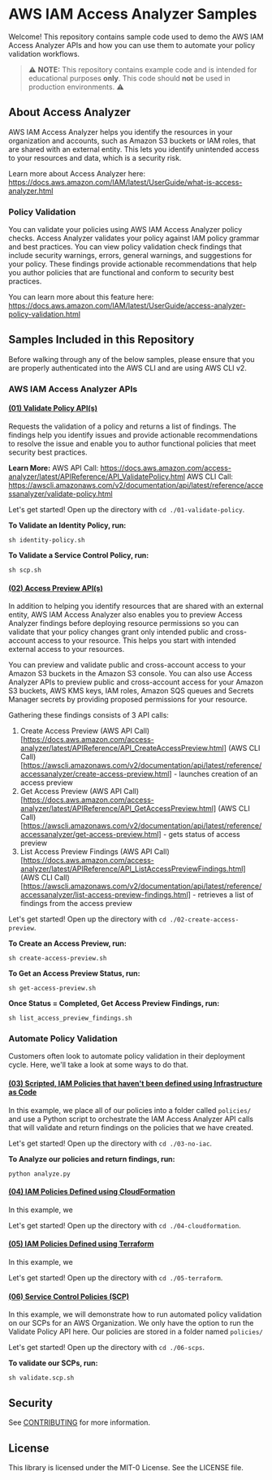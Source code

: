 # AWS IAM Access Analyzer Samples

Welcome! This repository contains sample code used to demo the AWS IAM Access Analyzer APIs and how you can use them to automate your policy validation workflows.

> :warning: **NOTE:** This repository contains example code and is intended for educational purposes __only__. This code should __not__ be used in production environments. :warning:

## About Access Analyzer

AWS IAM Access Analyzer helps you identify the resources in your organization and accounts, such as Amazon S3 buckets or IAM roles, that are shared with an external entity. This lets you identify unintended access to your resources and data, which is a security risk. 

Learn more about Access Analyzer here: https://docs.aws.amazon.com/IAM/latest/UserGuide/what-is-access-analyzer.html

### Policy Validation

You can validate your policies using AWS IAM Access Analyzer policy checks. Access Analyzer validates your policy against IAM policy grammar and best practices. You can view policy validation check findings that include security warnings, errors, general warnings, and suggestions for your policy. These findings provide actionable recommendations that help you author policies that are functional and conform to security best practices. 

You can learn more about this feature here: https://docs.aws.amazon.com/IAM/latest/UserGuide/access-analyzer-policy-validation.html

## Samples Included in this Repository

Before walking through any of the below samples, please ensure that you are properly authenticated into the AWS CLI and are using AWS CLI v2.



### AWS IAM Access Analyzer APIs

#### [(01) Validate Policy API(s)](01-validate-policy/)

Requests the validation of a policy and returns a list of findings. The findings help you identify issues and provide actionable recommendations to resolve the issue and enable you to author functional policies that meet security best practices.

**Learn More:**
AWS API Call: https://docs.aws.amazon.com/access-analyzer/latest/APIReference/API_ValidatePolicy.html
AWS CLI Call: https://awscli.amazonaws.com/v2/documentation/api/latest/reference/accessanalyzer/validate-policy.html

Let's get started! Open up the directory with `cd ./01-validate-policy`.


**To Validate an Identity Policy, run:**
```
sh identity-policy.sh
```

**To Validate a Service Control Policy, run:**
```
sh scp.sh
```

#### [(02) Access Preview API(s)](02-create-access-preview/)

In addition to helping you identify resources that are shared with an external entity, AWS IAM Access Analyzer also enables you to preview Access Analyzer findings before deploying resource permissions so you can validate that your policy changes grant only intended public and cross-account access to your resource. This helps you start with intended external access to your resources.

You can preview and validate public and cross-account access to your Amazon S3 buckets in the Amazon S3 console. You can also use Access Analyzer APIs to preview public and cross-account access for your Amazon S3 buckets, AWS KMS keys, IAM roles, Amazon SQS queues and Secrets Manager secrets by providing proposed permissions for your resource.

Gathering these findings consists of 3 API calls:
1. Create Access Preview (AWS API Call)[https://docs.aws.amazon.com/access-analyzer/latest/APIReference/API_CreateAccessPreview.html] (AWS CLI Call)[https://awscli.amazonaws.com/v2/documentation/api/latest/reference/accessanalyzer/create-access-preview.html] - launches creation of an access preview
1. Get Access Preview (AWS API Call)[https://docs.aws.amazon.com/access-analyzer/latest/APIReference/API_GetAccessPreview.html] (AWS CLI Call)[https://awscli.amazonaws.com/v2/documentation/api/latest/reference/accessanalyzer/get-access-preview.html] - gets status of access preview
1. List Access Preview Findings (AWS API Call)[https://docs.aws.amazon.com/access-analyzer/latest/APIReference/API_ListAccessPreviewFindings.html] (AWS CLI Call)[https://awscli.amazonaws.com/v2/documentation/api/latest/reference/accessanalyzer/list-access-preview-findings.html] - retrieves a list of findings from the access preview

Let's get started! Open up the directory with `cd ./02-create-access-preview`.


**To Create an Access Preview, run:**
```
sh create-access-preview.sh
```

**To Get an Access Preview Status, run:**
```
sh get-access-preview.sh
```

**Once Status = Completed, Get Access Preview Findings, run:**
```
sh list_access_preview_findings.sh
```

### Automate Policy Validation

Customers often look to automate policy validation in their deployment cycle. Here, we'll take a look at some ways to do that.

#### [(03) Scripted, IAM Policies that haven't been defined using Infrastructure as Code](03-no-iac/)

In this example, we place all of our policies into a folder called `policies/` and use a Python script to orchestrate the IAM Access Analyzer API calls that will validate and return findings on the policies that we have created.

Let's get started! Open up the directory with `cd ./03-no-iac`.

**To Analyze our policies and return findings, run:**
```
python analyze.py
```

#### [(04) IAM Policies Defined using CloudFormation](04-cloudformation/)

In this example, we

Let's get started! Open up the directory with `cd ./04-cloudformation`.


#### [(05) IAM Policies Defined using Terraform](05-terraform/)

In this example, we

Let's get started! Open up the directory with `cd ./05-terraform`.


#### [(06) Service Control Policies (SCP)](06-scps/)

In this example, we will demonstrate how to run automated policy validation on our SCPs for an AWS Organization. We only have the option to run the Validate Policy API here. Our policies are stored in a folder named `policies/`

Let's get started! Open up the directory with `cd ./06-scps`.

**To validate our SCPs, run:**
```
sh validate.scp.sh
```


## Security

See [CONTRIBUTING](CONTRIBUTING.md#security-issue-notifications) for more information.

## License

This library is licensed under the MIT-0 License. See the LICENSE file.

